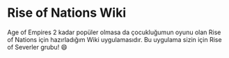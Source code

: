 # Rise of Nations Wiki

Age of Empires 2 kadar popüler olmasa da çocukluğumun oyunu olan Rise of Nations için hazırladığım Wiki uygulamasıdır.
Bu uygulama sizin için Rise of Severler grubu! 😄
